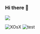 ### Hi there 👋
![](https://i.gifer.com/xw.gif)
<!--
**allangmz/allangmz** is a ✨ _special_ ✨ repository because its `README.md` (this file) appears on your GitHub profile.

Here are som

![Z5cP (1)](https://user-images.githubusercontent.com/94965949/176406901-f6e49437-ad8d-4afc-bb6e-63bff8cf604d.gif)



e ideas to get you started:

- 🔭 I’m currently working on ...
- 🌱 I’m currently learning ...
- 👯 I’m looking to collaborate on ...
- 🤔 I’m looking for help with ...
- 💬 Ask me about ...
- 📫 How to reach me: ...
- 😄 Pronouns: ...
- ⚡ Fun fact: ...
-->
![XOsX](https://user-images.githubusercontent.com/94965949/176406518-e985b7f5-44af-439f-9614-772385c89c64.gif)
![test](https://user-images.githubusercontent.com/94965949/176407786-56add1e5-5099-42c7-8a3c-84fd057e97e0.gif)

